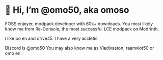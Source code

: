 # 👋 Hi, I’m @omo50, aka omoso
FOSS enjoyer, modpack developer with 60k+ downloads. You most likely know me from Re-Console, the most successful LCE modpack on Modrinth.

i like bo en and drive45. I have a very accletic

Discord is @omo50
You may also know me as Vladivaston, raamviot50 or omo en.
